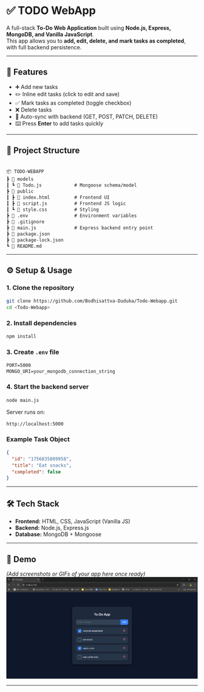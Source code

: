 # ✅ TODO WebApp

A full-stack **To-Do Web Application** built using **Node.js, Express, MongoDB, and Vanilla JavaScript**.  
This app allows you to **add, edit, delete, and mark tasks as completed**, with full backend persistence.

---

## 🚀 Features

- ➕ Add new tasks  
- ✏️ Inline edit tasks (click to edit and save)  
- ✅ Mark tasks as completed (toggle checkbox)  
- ❌ Delete tasks  
- 🔄 Auto-sync with backend (GET, POST, PATCH, DELETE)  
- ⌨️ Press **Enter** to add tasks quickly  

---

## 📂 Project Structure

```

📦 TODO-WEBAPP
┣ 📂 models
┃ ┗ 📜 Todo.js            # Mongoose schema/model
┣ 📂 public
┃ ┣ 📜 index.html         # Frontend UI
┃ ┣ 📜 script.js          # Frontend JS logic
┃ ┗ 📜 style.css          # Styling
┣ 📜 .env                 # Environment variables
┣ 📜 .gitignore
┣ 📜 main.js              # Express backend entry point
┣ 📜 package.json
┣ 📜 package-lock.json
┗ 📜 README.md

````

---

## ⚙️ Setup & Usage

### 1. Clone the repository
```bash
git clone https://github.com/Bodhisattva-Duduka/Todo-Webapp.git
cd <Todo-Webapp>
````

### 2. Install dependencies

```bash
npm install
```

### 3. Create `.env` file

```env
PORT=5000
MONGO_URI=your_mongodb_connection_string
```

### 4. Start the backend server

```bash
node main.js
```

Server runs on:

```
http://localhost:5000
```


### Example Task Object

```json
{
  "id": "1756835809958",
  "title": "Eat snacks",
  "completed": false
}
```

---

## 🛠️ Tech Stack

* **Frontend:** HTML, CSS, JavaScript (Vanilla JS)
* **Backend:** Node.js, Express.js
* **Database:** MongoDB + Mongoose

---



## 📸 Demo

*(Add screenshots or GIFs of your app here once ready)*
![alt text](image.png)

---